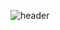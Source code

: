 ![header](https://capsule-render.vercel.app/api?type=Waving&color=gradient&customColorList=3&height=300&text=Hi%20there,%20I'm%20Soobin%20Kim!%20👋&section=header&fontSize=60&reversal=false)

